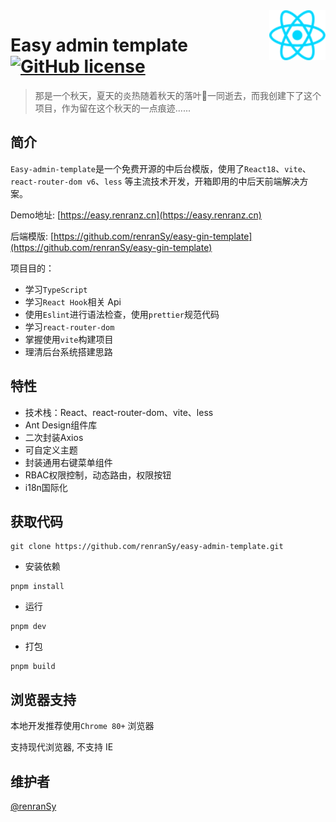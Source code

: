 <img height="80px" src="https://github.com/renranSy/easy-admin-template/blob/main/src/assets/react.svg" alt="Logo of the project" align="right">

# Easy admin template  [![GitHub license](https://img.shields.io/badge/license-MIT-blue.svg?style=flat-square)](https://github.com/your/your-project/blob/master/LICENSE)

> 那是一个秋天，夏天的炎热随着秋天的落叶🍂一同逝去，而我创建下了这个项目，作为留在这个秋天的一点痕迹......

## 简介

`Easy-admin-template`是一个免费开源的中后台模版，使用了`React18`、`vite`、`react-router-dom v6`、`less`
等主流技术开发，开箱即用的中后天前端解决方案。

Demo地址: [https://easy.renranz.cn](https://easy.renranz.cn)

后端模版: [https://github.com/renranSy/easy-gin-template](https://github.com/renranSy/easy-gin-template)

项目目的：

- 学习`TypeScript`
- 学习`React Hook`相关 Api
- 使用`Eslint`进行语法检查，使用`prettier`规范代码
- 学习`react-router-dom`
- 掌握使用`vite`构建项目
- 理清后台系统搭建思路

## 特性

- 技术栈：React、react-router-dom、vite、less
- Ant Design组件库
- 二次封装Axios
- 可自定义主题
- 封装通用右键菜单组件
- RBAC权限控制，动态路由，权限按钮
- i18n国际化

## 获取代码

```shell
git clone https://github.com/renranSy/easy-admin-template.git
```

- 安装依赖

```shell
pnpm install
```

- 运行

```shell
pnpm dev
```

- 打包

```shell
pnpm build
```

## 浏览器支持

本地开发推荐使用`Chrome 80+` 浏览器

支持现代浏览器, 不支持 IE

## 维护者

[@renranSy](https://github.com/renranSy)
